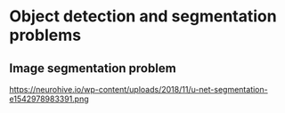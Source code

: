 # Object detection and segmentation problems

## Image segmentation problem

https://neurohive.io/wp-content/uploads/2018/11/u-net-segmentation-e1542978983391.png


